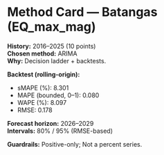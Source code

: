 # Method Card — Batangas (EQ_max_mag)

**History:** 2016–2025 (10 points)  
**Chosen method:** ARIMA  
**Why:** Decision ladder + backtests.

**Backtest (rolling-origin):**
- sMAPE (%): 8.301
- MAPE (bounded, 0–1): 0.080
- WAPE (%): 8.097
- RMSE: 0.178

**Forecast horizon:** 2026–2029  
**Intervals:** 80% / 95% (RMSE-based)

**Guardrails:** Positive-only; Not a percent series.
